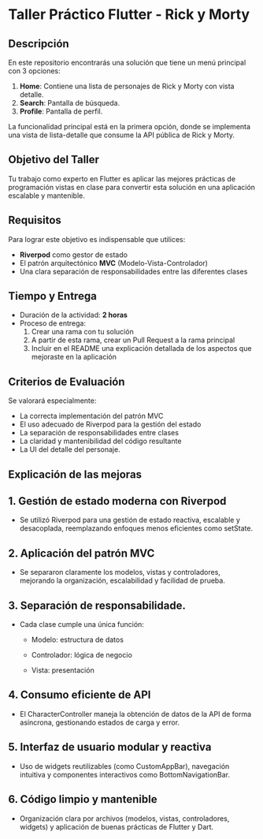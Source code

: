 # Taller Práctico Flutter - Rick y Morty

## Descripción

En este repositorio encontrarás una solución que tiene un menú principal con 3 opciones:

1. **Home**: Contiene una lista de personajes de Rick y Morty con vista detalle.
2. **Search**: Pantalla de búsqueda.
3. **Profile**: Pantalla de perfil.

La funcionalidad principal está en la primera opción, donde se implementa una vista de lista-detalle que consume la API pública de Rick y Morty.

## Objetivo del Taller

Tu trabajo como experto en Flutter es aplicar las mejores prácticas de programación vistas en clase para convertir esta solución en una aplicación escalable y mantenible.

## Requisitos

Para lograr este objetivo es indispensable que utilices:

- **Riverpod** como gestor de estado
- El patrón arquitectónico **MVC** (Modelo-Vista-Controlador)
- Una clara separación de responsabilidades entre las diferentes clases

## Tiempo y Entrega

- Duración de la actividad: **2 horas**
- Proceso de entrega:
  1. Crear una rama con tu solución
  2. A partir de esta rama, crear un Pull Request a la rama principal
  3. Incluir en el README una explicación detallada de los aspectos que mejoraste en la aplicación

## Criterios de Evaluación

Se valorará especialmente:

- La correcta implementación del patrón MVC
- El uso adecuado de Riverpod para la gestión del estado
- La separación de responsabilidades entre clases
- La claridad y mantenibilidad del código resultante
- La UI del detalle del personaje.

## **Explicación de las mejoras**

## 1. Gestión de estado moderna con Riverpod

- Se utilizó Riverpod para una gestión de estado reactiva, escalable y desacoplada, reemplazando enfoques menos eficientes como setState.

## 2. Aplicación del patrón MVC

- Se separaron claramente los modelos, vistas y controladores, mejorando la organización, escalabilidad y facilidad de prueba.

## 3. Separación de responsabilidade.

- Cada clase cumple una única función:

  - Modelo: estructura de datos

  - Controlador: lógica de negocio

  - Vista: presentación

## 4. Consumo eficiente de API

- El CharacterController maneja la obtención de datos de la API de forma asíncrona, gestionando estados de carga y error.

## 5. Interfaz de usuario modular y reactiva

- Uso de widgets reutilizables (como CustomAppBar), navegación intuitiva y componentes interactivos como BottomNavigationBar.

## 6. Código limpio y mantenible

- Organización clara por archivos (modelos, vistas, controladores, widgets) y aplicación de buenas prácticas de Flutter y Dart.
